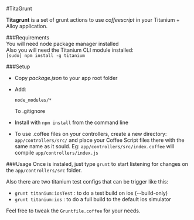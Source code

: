 #TitaGrunt  

**Titagrunt** is a set of grunt actions to use *coffeescript* in your Titanium + Alloy application.  
  
###Requirements  
You will need node package manager installed  
Also you will need the Titanium CLI module installed:  
`[sudo] npm install -g titanium`

###Setup  
- Copy *package.json* to your app root folder  
- Add:  

	`node_modules/*`  
	
	To .gitignore
- Install with `npm install` from the command line  
- To use .coffee files on your controllers, create a new directory: `app/controllers/src/` and place your Coffee Script files there with the same name as it sould. Eg:
	`app/controllers/src/index.coffee` will compile `app/controllers/index.js`
  
###Usage
Once is instaled, just type `grunt` to start listening for changes on the `app/controllers/src` folder.  
  
Also there are two titanium test configs that can be trigger like this:  
- `grunt titanium:iosTest` : to do a test build on ios (--build-only)  
- `grunt titanium:ios` : to do a full build to the default ios simulator
  
Feel free to tweak the `Gruntfile.coffee` for your needs.
